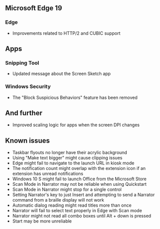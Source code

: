 ## Microsoft Edge 19
### Edge
- Improvements related to HTTP/2 and CUBIC support

## Apps
### Snipping Tool
- Updated message about the Screen Sketch app

### Windows Security
- The "Block Suspicious Behaviors" feature has been removed

## And further
- Improved scaling logic for apps when the screen DPI changes

## Known issues
- Taskbar flyouts no longer have their acrylic background
- Using "Make text bigger" might cause clipping issues
- Edge might fail to navigate to the launch URL in kiosk mode
- The notification count might overlap with the extension icon if an extension has unread notifications
- Windows 10 S might fail to launch Office from the Microsoft Store
- Scan Mode in Narrator may not be reliable when using Quickstart
- Scan Mode in Narrator might stop for a single control
- Setting Narrator's key to just Insert and attempting to send a Narrator command from a braille display will not work
- Automatic dialog reading might read titles more than once
- Narrator will fail to select text properly in Edge with Scan mode
- Narrator might not read all combo boxes until Alt + down is pressed
- Start may be more unreliable